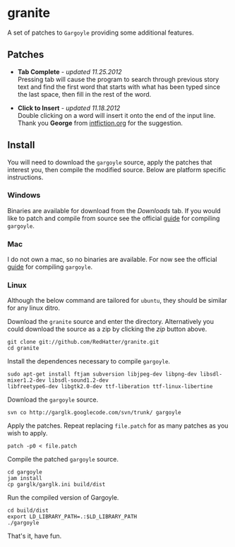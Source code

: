 # granite #

A set of patches to `Gargoyle` providing some additional features.

## Patches ##
* **Tab Complete** - *updated 11.25.2012*  
Pressing tab will cause the program to search through previous story text and find the first word
that starts with what has been typed since the last space, then fill in the rest of the word.

* **Click to Insert** - *updated 11.18.2012*  
Double clicking on a word will insert it onto the end of the input line.  
Thank you **George** from [intfiction.org](http://intfiction.org "The Interactive Fiction Community Forum") for the suggestion.

## Install ##
You will need to download the `gargoyle` source, apply the patches that interest you, then compile the modified source.
Below are platform specific instructions.

### Windows ###
Binaries are available for download from the *Downloads* tab. If you would like to patch and compile from source see
the official
[guide](https://code.google.com/p/garglk/wiki/Developers "Guide to compiling Gargoyle from source code.")
for compiling `gargoyle`.

### Mac ###
I do not own a mac, so no binaries are available. For now see the official
[guide](https://code.google.com/p/garglk/wiki/Developers "Guide to compiling Gargoyle from source code.")
for compiling `gargoyle`.

### Linux ###
Although the below command are tailored for `ubuntu`, they should be similar for any linux ditro.

Download the `granite` source and enter the directory. Alternatively you could download the source as a zip by clicking
the *zip* button above.

    git clone git://github.com/RedHatter/granite.git
    cd granite
    
Install the dependences necessary to compile `gargoyle`.

    sudo apt-get install ftjam subversion libjpeg-dev libpng-dev libsdl-mixer1.2-dev libsdl-sound1.2-dev
    libfreetype6-dev libgtk2.0-dev ttf-liberation ttf-linux-libertine

Download the `gargoyle` source.

    svn co http://garglk.googlecode.com/svn/trunk/ gargoyle
    
Apply the patches. Repeat replacing `file.patch` for as many patches as you wish to apply.

    patch -p0 < file.patch
    
Compile the patched `gargoyle` source.

    cd gargoyle
    jam install
    cp garglk/garglk.ini build/dist
    
Run the compiled version of Gargoyle.

    cd build/dist
    export LD_LIBRARY_PATH=.:$LD_LIBRARY_PATH
    ./gargoyle
    
That's it, have fun.
